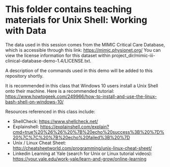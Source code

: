 # This folder contains teaching materials for Unix Shell: Working with Data

The data used in this session comes from the MIMIC Critical Care Database, which is accessible through this link: https://mimic.physionet.org/ You can view the license information for this dataset within project_dir/mimic-iii-clinical-database-demo-1.4/LICENSE.txt.

A description of the commands used in this demo will be added to this repository shortly.

It is recommended in this class that Windows 10 users install a Unix Shell onto their machine. Here is a recommended tutorial: https://www.howtogeek.com/249966/how-to-install-and-use-the-linux-bash-shell-on-windows-10/ 

Resources referenced in this class include: 
* ShellCheck: https://www.shellcheck.net/
* Explainshell: https://explainshell.com/explain?cmd=true%20%26%26%20%7B%20echo%20success%3B%20%7D%20%7C%7C%20%7B%20echo%20failed%3B%20%7D 
* Unix / Linux Cheat Sheet: http://cheatsheetworld.com/programming/unix-linux-cheat-sheet/
* Linkedin Learning at Yale (search for Unix or Linux tutorial videos): https://your.yale.edu/work-yale/learn-and-grow/online-learning

